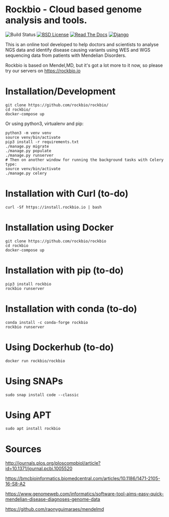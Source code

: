 # Rockbio - Cloud based genome analysis and tools.

![Build Status](https://travis-ci.org/rockbio/rockbio.svg?branch=master)
[![BSD License](https://img.shields.io/badge/License-BSD%203--Clause-blue.svg)](https://opensource.org/licenses/BSD-3-Clause)
[![Read The Docs](https://readthedocs.org/projects/rockbio/badge/?version=latest)](http://rockbio.readthedocs.io/en/latest/)
[![Django](https://www.djangoproject.com/m/img/badges/djangopowered126x54.gif)](https://www.djangoproject.com)

This is an online tool developed to help doctors and scientists to analyse NGS data and identify disease causing variants using WES and WGS sequencing data from patients with Mendelian Disorders.

Rockbio is based on Mendel,MD, but it's got a lot more to it now, so please try our servers on https://rockbio.io

Installation/Development
========================

    git clone https://github.com/rockbio/rockbio/
    cd rockbio/
    docker-compose up

Or using python3, virtualenv and pip: 

    python3 -m venv venv
    source venv/bin/activate
    pip3 install -r requirements.txt
    ./manage.py migrate
    ./manage.py populate
    ./manage.py runserver
    # Then on another window for running the background tasks with Celery type:
    source venv/bin/activate
    ./manage.py celery

Installation with Curl (to-do)
==============================
    curl -Sf https://install.rockbio.io | bash

# Installation using Docker
    git clone https://github.com/rockbio/rockbio
    cd rockbio
    docker-compose up

# Installation with pip (to-do)
    pip3 install rockbio
    rockbio runserver

# Installation with conda (to-do)
    conda install -c conda-forge rockbio
    rockbio runserver

# Using Dockerhub (to-do)
    docker run rockbio/rockbio

# Using SNAPs
    sudo snap install code --classic

# Using APT
    sudo apt install rockbio

Sources
=======
http://journals.plos.org/ploscompbiol/article?id=10.1371/journal.pcbi.1005520

https://bmcbioinformatics.biomedcentral.com/articles/10.1186/1471-2105-16-S8-A2

https://www.genomeweb.com/informatics/software-tool-aims-easy-quick-mendelian-disease-diagnoses-genome-data

https://github.com/raonyguimaraes/mendelmd

